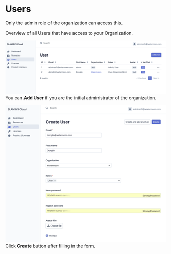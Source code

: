 # Users

Only the admin role of the organization can access this.

Overview of all Users that have access to your Organization.


![Add User](cloud-add-user.png)
You can **Add User** if you are the initial administrator of the organization.

![Add User](cloud-user-create.png)
Click **Create** button after filling in the form.